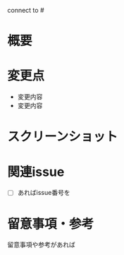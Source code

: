 connect to #

# 概要

# 変更点

- 変更内容
- 変更内容

# スクリーンショット

# 関連issue

- [ ] あればissue番号を

# 留意事項・参考

留意事項や参考があれば
